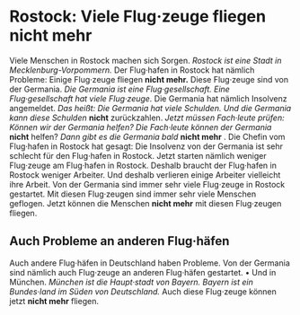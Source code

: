 # Rostock: Viele Flug·zeuge fliegen nicht mehr

Viele Menschen in Rostock machen sich Sorgen. 
*Rostock ist eine Stadt in Mecklenburg-Vorpommern.* Der Flug·hafen in Rostock hat nämlich Probleme: Einige Flug·zeuge fliegen **nicht mehr.** Diese Flug·zeuge sind von der Germania. 
*Die Germania ist eine Flug·gesellschaft.* 
*Eine Flug·gesellschaft hat viele Flug·zeuge.* Die Germania hat nämlich Insolvenz angemeldet. *Das heißt:* 
*Die Germania hat viele Schulden.* 
*Und die Germania kann diese Schulden* **nicht** zurückzahlen. 
*Jetzt müssen Fach·leute prüfen:* 
*Können wir der Germania helfen?* 
*Die Fach·leute können der Germania* **nicht** helfen? 
*Dann gibt es die Germania bald* **nicht mehr** . Die Chefin vom Flug·hafen in Rostock hat gesagt: Die Insolvenz von der Germania ist sehr schlecht für den Flug·hafen in Rostock. Jetzt starten nämlich weniger Flug·zeuge am Flug·hafen in Rostock. Deshalb braucht der Flug·hafen in Rostock weniger Arbeiter. Und deshalb verlieren einige Arbeiter vielleicht ihre Arbeit. 
Von der Germania sind immer sehr viele Flug·zeuge in Rostock gestartet. Mit diesen Flug·zeugen sind immer sehr viele Menschen geflogen. Jetzt können die Menschen **nicht mehr** mit diesen Flug·zeugen fliegen. 

## Auch Probleme an anderen Flug·häfen
Auch andere Flug·häfen in Deutschland haben Probleme. Von der Germania sind nämlich auch Flug·zeuge an anderen Flug·häfen gestartet. • Und in München. 
*München ist die Haupt·stadt von Bayern.* 
*Bayern ist ein Bundes·land im Süden von Deutschland.* Auch diese Flug·zeuge können jetzt **nicht mehr** fliegen. 
